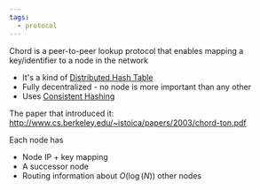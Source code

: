 ```yaml
---
tags:
  - protocol
---
```

Chord is a peer-to-peer lookup protocol that enables mapping a key/identifier to a node in the network
- It's a kind of [Distributed Hash Table](Distributed%20Hash%20Table.md)
- Fully decentralized - no node is more important than any other
- Uses [Consistent Hashing](Consistent%20Hashing.md)

The paper that introduced it: http://www.cs.berkeley.edu/~istoica/papers/2003/chord-ton.pdf

Each node has
- Node IP + key mapping
- A successor node
- Routing information about $O(\log(N))$ other nodes
